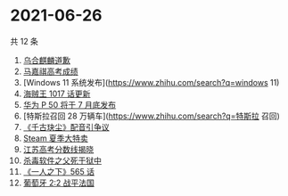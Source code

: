 # 2021-06-26

共 12 条

<!-- BEGIN -->
<!-- 最后更新时间 Sat Jun 26 2021 20:08:08 GMT+0800 (China Standard Time) -->

1. [乌合麒麟道歉](https://www.zhihu.com/search?q=乌合麒麟)
2. [马嘉祺高考成绩](https://www.zhihu.com/search?q=马嘉祺高考)
3. [Windows 11 系统发布](https://www.zhihu.com/search?q=windows 11)
4. [海贼王 1017 话更新](https://www.zhihu.com/search?q=海贼王)
5. [华为 P 50 将于 7 月底发布](https://www.zhihu.com/search?q=华为p50)
6. [特斯拉召回 28 万辆车](https://www.zhihu.com/search?q=特斯拉 召回)
7. [《千古玦尘》配音引争议](https://www.zhihu.com/search?q=千古玦尘配音)
8. [Steam 夏季大特卖](https://www.zhihu.com/search?q=Steam)
9. [江苏高考分数线揭晓](https://www.zhihu.com/search?q=江西高考)
10. [杀毒软件之父死于狱中](https://www.zhihu.com/search?q=杀毒软件之父)
11. [《一人之下》565 话](https://www.zhihu.com/search?q=一人之下)
12. [葡萄牙 2:2 战平法国](https://www.zhihu.com/search?q=葡萄牙队)

<!-- END -->
